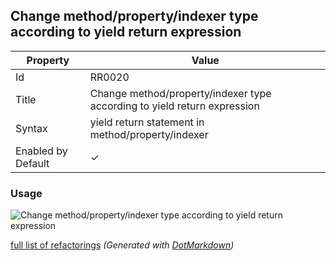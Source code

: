 ## Change method/property/indexer type according to yield return expression

| Property           | Value                                                                    |
| ------------------ | ------------------------------------------------------------------------ |
| Id                 | RR0020                                                                   |
| Title              | Change method/property/indexer type according to yield return expression |
| Syntax             | yield return statement in method/property/indexer                        |
| Enabled by Default | &#x2713;                                                                 |

### Usage

![Change method/property/indexer type according to yield return expression](../../images/refactorings/ChangeMemberTypeAccordingToYieldReturnExpression.png)

[full list of refactorings](Refactorings.md)
*\(Generated with [DotMarkdown](http://github.com/JosefPihrt/DotMarkdown)\)*
